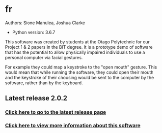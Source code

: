 # fr
Authors: Sione Manulea, Joshua Clarke
- Python version: 3.6.7

This software was created by students at the Otago Polytechnic for our Project 1 & 2 papers in the BIT degree. It is a prototype demo of software that has the potential to allow physically impaired individuals to use a personal computer via facial gestures.

For example they could map a keystroke to the "open mouth" gesture. This would mean that while running the software, they could open their mouth and the keystroke of their choosing would be sent to the computer by the software, rather than by the keyboard.

## Latest release 2.0.2
### [Click here to go to the latest release page](https://github.com/accessibilitysoftwarehub/FaceSwitch2/releases/tag/2.0.2)

### [Click here to view more information about this software](https://github.com/accessibilitysoftwarehub/FaceSwitch2/wiki)
